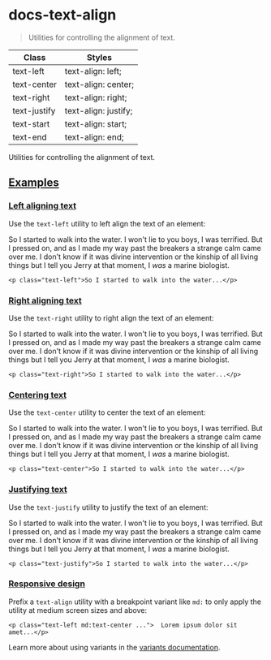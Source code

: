# docs-text-align

> Utilities for controlling the alignment of text.

| Class        | Styles               |
| ------------ | -------------------- |
| text-left    | text-align: left;    |
| text-center  | text-align: center;  |
| text-right   | text-align: right;   |
| text-justify | text-align: justify; |
| text-start   | text-align: start;   |
| text-end     | text-align: end;     |

Utilities for controlling the alignment of text.

## [Examples](#examples)

### [Left aligning text](#left-aligning-text)

Use the `text-left` utility to left align the text of an element:

So I started to walk into the water. I won't lie to you boys, I was terrified. But I pressed on, and as I made my way past the breakers a strange calm came over me. I don't know if it was divine intervention or the kinship of all living things but I tell you Jerry at that moment, I _was_ a marine biologist.

    <p class="text-left">So I started to walk into the water...</p>

### [Right aligning text](#right-aligning-text)

Use the `text-right` utility to right align the text of an element:

So I started to walk into the water. I won't lie to you boys, I was terrified. But I pressed on, and as I made my way past the breakers a strange calm came over me. I don't know if it was divine intervention or the kinship of all living things but I tell you Jerry at that moment, I _was_ a marine biologist.

    <p class="text-right">So I started to walk into the water...</p>

### [Centering text](#centering-text)

Use the `text-center` utility to center the text of an element:

So I started to walk into the water. I won't lie to you boys, I was terrified. But I pressed on, and as I made my way past the breakers a strange calm came over me. I don't know if it was divine intervention or the kinship of all living things but I tell you Jerry at that moment, I _was_ a marine biologist.

    <p class="text-center">So I started to walk into the water...</p>

### [Justifying text](#justifying-text)

Use the `text-justify` utility to justify the text of an element:

So I started to walk into the water. I won't lie to you boys, I was terrified. But I pressed on, and as I made my way past the breakers a strange calm came over me. I don't know if it was divine intervention or the kinship of all living things but I tell you Jerry at that moment, I _was_ a marine biologist.

    <p class="text-justify">So I started to walk into the water...</p>

### [Responsive design](#responsive-design)

Prefix a `text-align` utility with a breakpoint variant like `md:` to only apply the utility at medium screen sizes and above:

    <p class="text-left md:text-center ...">  Lorem ipsum dolor sit amet...</p>

Learn more about using variants in the [variants documentation](/docs/hover-focus-and-other-states).
